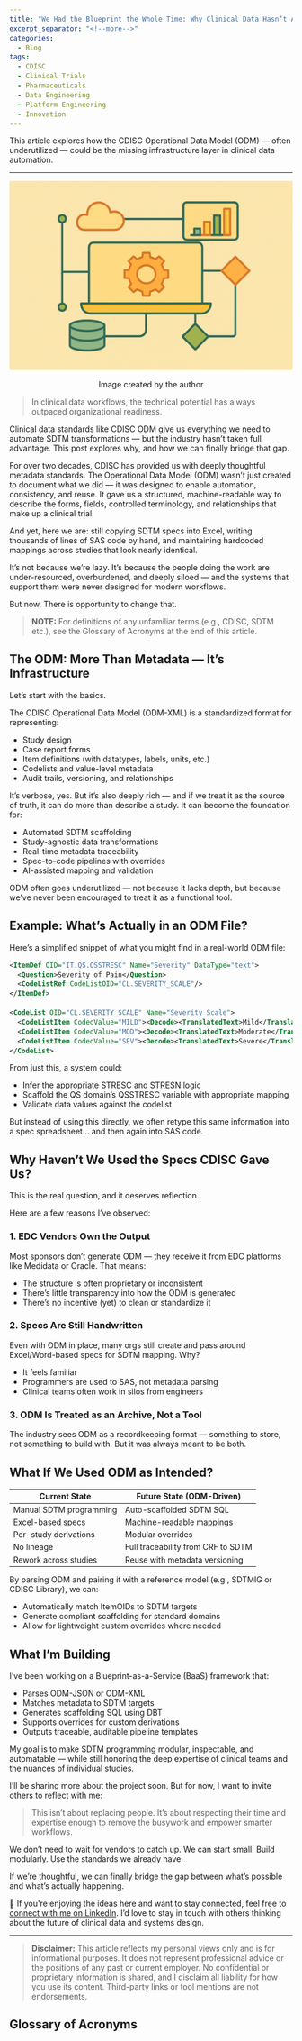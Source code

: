 ```yaml
---
title: "We Had the Blueprint the Whole Time: Why Clinical Data Hasn’t Automated (Yet)"
excerpt_separator: "<!--more-->"
categories:
  - Blog
tags:
  - CDISC
  - Clinical Trials
  - Pharmaceuticals
  - Data Engineering
  - Platform Engineering
  - Innovation
---
```


<div class="notice--info">
  This article explores how the CDISC Operational Data Model (ODM) — often underutilized — could be the missing infrastructure layer in clinical data automation.
</div>

---

![article image 5](/assets/images/article_image_5.png)
<p align="center">Image created by the author</p>

> In clinical data workflows, the technical potential has always outpaced organizational readiness.

Clinical data standards like CDISC ODM give us everything we need to automate SDTM transformations — but the industry hasn’t taken full advantage. This post explores why, and how we can finally bridge that gap.

<!--more-->

For over two decades, CDISC has provided us with deeply thoughtful metadata standards. The Operational Data Model (ODM) wasn’t just created to document what we did — it was designed to enable automation, consistency, and reuse. It gave us a structured, machine-readable way to describe the forms, fields, controlled terminology, and relationships that make up a clinical trial.

And yet, here we are: still copying SDTM specs into Excel, writing thousands of lines of SAS code by hand, and maintaining hardcoded mappings across studies that look nearly identical.

It’s not because we’re lazy. It’s because the people doing the work are under-resourced, overburdened, and deeply siloed — and the systems that support them were never designed for modern workflows.

But now, There is opportunity to change that.

> **NOTE:** For definitions of any unfamiliar terms (e.g., CDISC, SDTM etc.), see the Glossary of Acronyms at the end of this article.

## The ODM: More Than Metadata — It’s Infrastructure

Let’s start with the basics.

The CDISC Operational Data Model (ODM-XML) is a standardized format for representing:

- Study design  
- Case report forms  
- Item definitions (with datatypes, labels, units, etc.)  
- Codelists and value-level metadata  
- Audit trails, versioning, and relationships  

It’s verbose, yes. But it’s also deeply rich — and if we treat it as the source of truth, it can do more than describe a study. It can become the foundation for:

- Automated SDTM scaffolding  
- Study-agnostic data transformations  
- Real-time metadata traceability  
- Spec-to-code pipelines with overrides  
- AI-assisted mapping and validation  

ODM often goes underutilized — not because it lacks depth, but because we’ve never been encouraged to treat it as a functional tool.

##  Example: What’s Actually in an ODM File?
Here’s a simplified snippet of what you might find in a real-world ODM file:

```xml
<ItemDef OID="IT.QS.QSSTRESC" Name="Severity" DataType="text">
  <Question>Severity of Pain</Question>
  <CodeListRef CodeListOID="CL.SEVERITY_SCALE"/>
</ItemDef>

<CodeList OID="CL.SEVERITY_SCALE" Name="Severity Scale">
  <CodeListItem CodedValue="MILD"><Decode><TranslatedText>Mild</TranslatedText></Decode></CodeListItem>
  <CodeListItem CodedValue="MOD"><Decode><TranslatedText>Moderate</TranslatedText></Decode></CodeListItem>
  <CodeListItem CodedValue="SEV"><Decode><TranslatedText>Severe</TranslatedText></Decode></CodeListItem>
</CodeList>
```
From just this, a system could:
- Infer the appropriate STRESC and STRESN logic
- Scaffold the QS domain’s QSSTRESC variable with appropriate mapping
- Validate data values against the codelist

But instead of using this directly, we often retype this same information into a spec spreadsheet… and then again into SAS code.

## Why Haven’t We Used the Specs CDISC Gave Us?

This is the real question, and it deserves reflection.

Here are a few reasons I’ve observed:

### 1. EDC Vendors Own the Output
Most sponsors don’t generate ODM — they receive it from EDC platforms like Medidata or Oracle. That means:
- The structure is often proprietary or inconsistent
- There’s little transparency into how the ODM is generated
- There’s no incentive (yet) to clean or standardize it

### 2. Specs Are Still Handwritten
Even with ODM in place, many orgs still create and pass around Excel/Word-based specs for SDTM mapping. Why?
- It feels familiar
- Programmers are used to SAS, not metadata parsing
- Clinical teams often work in silos from engineers

### 3. ODM Is Treated as an Archive, Not a Tool
The industry sees ODM as a recordkeeping format — something to store, not something to build with. But it was always meant to be both.

## What If We Used ODM as Intended?


| Current State           | Future State (ODM-Driven)          |
| ----------------------- | ---------------------------------- |
| Manual SDTM programming | Auto-scaffolded SDTM SQL           |
| Excel-based specs       | Machine-readable mappings          |
| Per-study derivations   | Modular overrides                  |
| No lineage              | Full traceability from CRF to SDTM |
| Rework across studies   | Reuse with metadata versioning     |


By parsing ODM and pairing it with a reference model (e.g., SDTMIG or CDISC Library), we can:
- Automatically match ItemOIDs to SDTM targets
- Generate compliant scaffolding for standard domains
- Allow for lightweight custom overrides where needed

## What I’m Building

I’ve been working on a Blueprint-as-a-Service (BaaS) framework that:
- Parses ODM-JSON or ODM-XML
- Matches metadata to SDTM targets
- Generates scaffolding SQL using DBT
- Supports overrides for custom derivations
- Outputs traceable, auditable pipeline templates

My goal is to make SDTM programming modular, inspectable, and automatable — while still honoring the deep expertise of clinical teams and the nuances of individual studies.

I’ll be sharing more about the project soon. But for now, I want to invite others to reflect with me:

> This isn’t about replacing people. It’s about respecting their time and expertise enough to remove the busywork and empower smarter workflows.

We don’t need to wait for vendors to catch up.
We can start small. Build modularly. Use the standards we already have.

If we’re thoughtful, we can finally bridge the gap between what’s possible and what’s actually happening.

💬 If you're enjoying the ideas here and want to stay connected, feel free to [connect with me on LinkedIn](https://www.linkedin.com/in/mlogan914/). I’d love to stay in touch with others thinking about the future of clinical data and systems design.

---


> **Disclaimer:** This article reflects my personal views only and is for informational purposes. It does not represent professional advice or the positions of any past or current employer. No confidential or proprietary information is shared, and I disclaim all liability for how you use its content. Third-party links or tool mentions are not endorsements.

## Glossary of Acronyms
<script src="https://gist.github.com/mlogan914/f81e616779a5cde4d46644dce24393ae.js"></script>